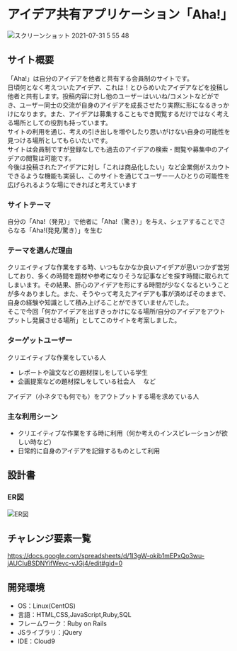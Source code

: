 # アイデア共有アプリケーション「Aha!」
![スクリーンショット 2021-07-31 5 55 48](https://user-images.githubusercontent.com/80840037/127710827-707a0c0e-3797-4dd3-ad2e-1bb4670977eb.png)

## サイト概要
「Aha!」は自分のアイデアを他者と共有する会員制のサイトです。  
日頃何となく考えついたアイデア、これは！とひらめいたアイデアなどを投稿し他者と共有します。投稿内容に対し他のユーザーはいいね/コメントなどができ、ユーザー同士の交流が自身のアイデアを成長させたり実際に形になるきっかけになります。また、アイデアは募集することもでき閲覧するだけではなく考える場所としての役割も持っています。  
サイトの利用を通じ、考えの引き出しを増やしたり思いがけない自身の可能性を見つける場所としてもらいたいです。  
サイトは会員制ですが登録なしでも過去のアイデアの検索・閲覧や募集中のアイデアの閲覧は可能です。  
今後は投稿されたアイデアに対し「これは商品化したい」など企業側がスカウトできるような機能も実装し、このサイトを通じてユーザー一人ひとりの可能性を広げられるような場にできればと考えています
  
### サイトテーマ
自分の「Aha!（発見）」で他者に「Aha!（驚き）」を与え、シェアすることでさらなる「Aha!(発見/驚き）」を生む
  
### テーマを選んだ理由
クリエイティブな作業をする時、いつもなかなか良いアイデアが思いつかず苦労しており、多くの時間を題材や参考になりそうな記事などを探す時間に取られてしまいます。その結果、肝心のアイデアを形にする時間が少なくなるということが多々ありました。また、そうやって考えたアイデアも事が済めばそのままで、自身の経験や知識として積み上げることができていませんでした。  
そこで今回「何かアイデアを出すきっかけになる場所/自分のアイデアをアウトプットし発展させる場所」としてこのサイトを考案しました。

### ターゲットユーザー
クリエイティブな作業をしている人
- レポートや論文などの題材探しをしている学生
- 企画提案などの題材探しをしている社会人　  など  

アイデア（小ネタでも何でも）をアウトプットする場を求めている人

### 主な利用シーン
- クリエイティブな作業をする時に利用（何か考えのインスピレーションが欲しい時など）
- 日常的に自身のアイデアを記録するものとして利用


## 設計書

### ER図
![ER図](https://user-images.githubusercontent.com/80840037/127710477-d9fe1917-2317-4d53-932b-85c345e0ee4d.png)


## チャレンジ要素一覧
<https://docs.google.com/spreadsheets/d/1I3gW-okib1mEPxQo3wu-jAUCIuBSDNYifWevc-vJGj4/edit#gid=0>


## 開発環境
- OS：Linux(CentOS)
- 言語：HTML,CSS,JavaScript,Ruby,SQL
- フレームワーク：Ruby on Rails
- JSライブラリ：jQuery
- IDE：Cloud9

